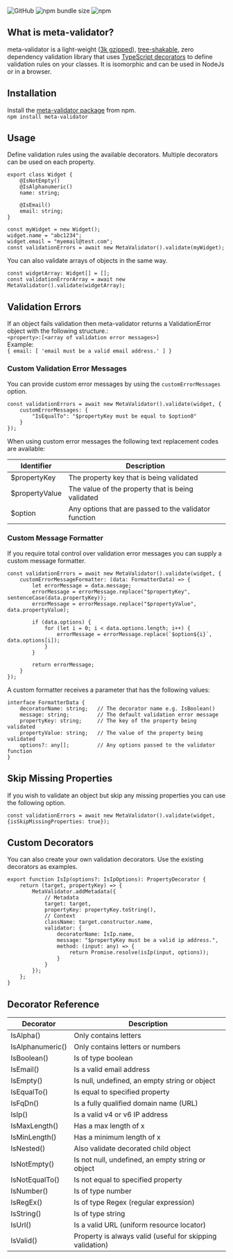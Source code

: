 ![GitHub](https://img.shields.io/github/license/rmuchall/meta-validator)
![npm bundle size](https://img.shields.io/bundlephobia/minzip/meta-validator)
![npm](https://img.shields.io/npm/v/meta-validator)
## What is meta-validator?
meta-validator is a light-weight ([3k gzipped](https://bundlephobia.com/package/meta-validator)), [tree-shakable](https://developer.mozilla.org/en-US/docs/Glossary/Tree_shaking), zero dependency validation library that uses [TypeScript decorators](https://www.typescriptlang.org/docs/handbook/decorators.html) to define validation rules on your classes. It is isomorphic and can be used in NodeJs or in a browser.<br/>

## Installation
Install the [meta-validator package](https://www.npmjs.com/package/meta-validator) from npm. <br/>
`npm install meta-validator`

## Usage
Define validation rules using the available decorators. Multiple decorators can be used on each property.<br/>
```
export class Widget {
    @IsNotEmpty()
    @IsAlphanumeric()
    name: string;

    @IsEmail()
    email: string;
}

const myWidget = new Widget();
widget.name = "abc1234";
widget.email = "myemail@test.com";
const validationErrors = await new MetaValidator().validate(myWidget);
```
You can also validate arrays of objects in the same way.<br/>
```
const widgetArray: Widget[] = [];
const validationErrorArray = await new MetaValidator().validate(widgetArray);
```

## Validation Errors
If an object fails validation then meta-validator returns a ValidationError object with the following structure.:<br/>
`<property>:[<array of validation error messages>]`<br/>
Example:<br/>
`{ email: [ 'email must be a valid email address.' ] }`<br/>

### Custom Validation Error Messages
You can provide custom error messages by using the `customErrorMessages` option.<br/>
```
const validationErrors = await new MetaValidator().validate(widget, {
    customErrorMessages: {
        "IsEqualTo": "$propertyKey must be equal to $option0"
    }
});
```
When using custom error messages the following text replacement codes are available:<br/>

| Identifier      | Description                                           | 
|-----------------|-------------------------------------------------------|
| $propertyKey    | The property key that is being validated              |
| $propertyValue  | The value of the property that is being validated     | 
| $option<number> | Any options that are passed to the validator function |

### Custom Message Formatter

If you require total control over validation error messages you can supply a custom message formatter.<br/>
```
const validationErrors = await new MetaValidator().validate(widget, {
    customErrorMessageFormatter: (data: FormatterData) => {
        let errorMessage = data.message;
        errorMessage = errorMessage.replace("$propertyKey", sentenceCase(data.propertyKey));
        errorMessage = errorMessage.replace("$propertyValue", data.propertyValue);
    
        if (data.options) {
            for (let i = 0; i < data.options.length; i++) {
                errorMessage = errorMessage.replace(`$option${i}`, data.options[i]);
            }
        }
    
        return errorMessage;
    }
});
```
A custom formatter receives a parameter that has the following values:<br/>
```
interface FormatterData {
    decoratorName: string;   // The decorator name e.g. IsBoolean()
    message: string;         // The default validation error message
    propertyKey: string;     // The key of the property being validated
    propertyValue: string;   // The value of the property being validated
    options?: any[];         // Any options passed to the validator function
}
```

## Skip Missing Properties
If you wish to validate an object but skip any missing properties you can use the following option.<br/>
```
const validationErrors = await new MetaValidator().validate(widget, {isSkipMissingProperties: true});
```

## Custom Decorators
You can also create your own validation decorators. Use the existing decorators as examples.<br/>
```
export function IsIp(options?: IsIpOptions): PropertyDecorator {
    return (target, propertyKey) => {
        MetaValidator.addMetadata({
            // Metadata
            target: target,
            propertyKey: propertyKey.toString(),
            // Context
            className: target.constructor.name,
            validator: {
                decoratorName: IsIp.name,
                message: "$propertyKey must be a valid ip address.",
                method: (input: any) => {
                    return Promise.resolve(isIp(input, options));
                }
            }
        });
    };
}
```

## Decorator Reference

| Decorator                | Description                                               | 
|--------------------------|-----------------------------------------------------------|
| IsAlpha()                | Only contains letters                                     |
| IsAlphanumeric()         | Only contains letters or numbers                          |
| IsBoolean()              | Is of type boolean                                        |
| IsEmail()                | Is a valid email address                                  |    
| IsEmpty()                | Is null, undefined, an empty string or object             |   
| IsEqualTo(<property>)    | Is equal to specified property                            |     
| IsFqDn()                 | Is a fully qualified domain name (URL)                    |   
| IsIp()                   | Is a valid v4 or v6 IP address                            |   
| IsMaxLength()            | Has a max length of x                                     | 
| IsMinLength()            | Has a minimum length of x                                 |                    
| IsNested()               | Also validate decorated child object                      |
| IsNotEmpty()             | Is not null, undefined, an empty string or object         |
| IsNotEqualTo(<property>) | Is not equal to specified property                        |
| IsNumber()               | Is of type number                                         |  
| IsRegEx()                | Is of type Regex (regular expression)                     |    
| IsString()               | Is of type string                                         |   
| IsUrl()                  | Is a valid URL (uniform resource locator)                 |  
| IsValid()                | Property is always valid (useful for skipping validation) |   
